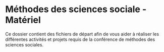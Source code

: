 # Méthodes des sciences sociale - Matériel

Ce dossier contient des fichiers de départ afin de vous aider à réaliser les différentes activités et projets requis de la conférence de méthodes des sciences sociales.
